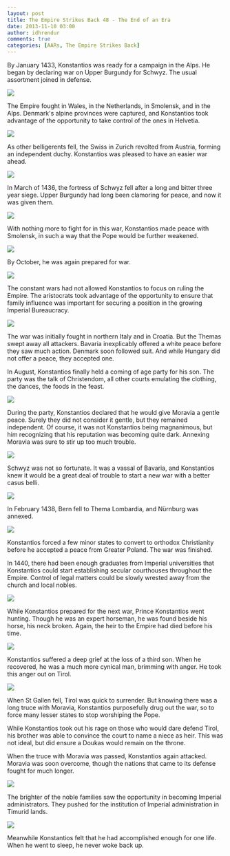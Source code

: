 ```yaml
---
layout: post
title: The Empire Strikes Back 48 - The End of an Era
date: 2013-11-10 03:00
author: idhrendur
comments: true
categories: [AARs, The Empire Strikes Back]
---
```

By January 1433, Konstantios was ready for a campaign in the Alps. He began by declaring war on Upper Burgundy for Schwyz. The usual assortment joined in defense.  

![](/assets/tesb_images/48-1.png)

The Empire fought in Wales, in the Netherlands, in Smolensk, and in the Alps. Denmark's alpine provinces were captured, and Konstantios took advantage of the opportunity to take control of the ones in Helvetia.  

![](/assets/tesb_images/48-2.png)

As other belligerents fell, the Swiss in Zurich revolted from Austria, forming an independent duchy. Konstantios was pleased to have an easier war ahead.  

![](/assets/tesb_images/48-3.png)

In March of 1436, the fortress of Schwyz fell after a long and bitter three year siege. Upper Burgundy had long been clamoring for peace, and now it was given them.  

![](/assets/tesb_images/48-4.png)

With nothing more to fight for in this war, Konstantios made peace with Smolensk, in such a way that the Pope would be further weakened.  

![](/assets/tesb_images/48-5.png)

By October, he was again prepared for war.  

![](/assets/tesb_images/48-6.png)

The constant wars had not allowed Konstantios to focus on ruling the Empire. The aristocrats took advantage of the opportunity to ensure that family influence was important for securing a position in the growing Imperial Bureaucracy.  

![](/assets/tesb_images/48-7.png)

The war was initially fought in northern Italy and in Croatia. But the Themas swept away all attackers. Bavaria inexplicably offered a white peace before they saw much action. Denmark soon followed suit. And while Hungary did not offer a peace, they accepted one.  

In August, Konstantios finally held a coming of age party for his son. The party was the talk of Christendom, all other courts emulating the clothing, the dances, the foods in the feast.  

![](/assets/tesb_images/48-8.png)

During the party, Konstantios declared that he would give Moravia a gentle peace. Surely they did not consider it gentle, but they remained independent. Of course, it was not Konstantios being magnanimous, but him recognizing that his reputation was becoming quite dark. Annexing Moravia was sure to stir up too much trouble.  

![](/assets/tesb_images/48-9.png)

Schwyz was not so fortunate. It was a vassal of Bavaria, and Konstantios knew it would be a great deal of trouble to start a new war with a better casus belli.  

![](/assets/tesb_images/48-10.png)

In February 1438, Bern fell to Thema Lombardia, and Nürnburg was annexed.  

![](/assets/tesb_images/48-11.png)

Konstantios forced a few minor states to convert to orthodox Christianity before he accepted a peace from Greater Poland. The war was finished.  

In 1440, there had been enough graduates from Imperial universities that Konstantios could start establishing secular courthouses throughout the Empire. Control of legal matters could be slowly wrested away from the church and local nobles.  

![](/assets/tesb_images/48-13.png)

While Konstantios prepared for the next war, Prince Konstantios went hunting. Though he was an expert horseman, he was found beside his horse, his neck broken. Again, the heir to the Empire had died before his time.  

![](/assets/tesb_images/48-12.png)

Konstantios suffered a deep grief at the loss of a third son. When he recovered, he was a much more cynical man, brimming with anger. He took this anger out on Tirol.  

![](/assets/tesb_images/48-14.png)

When St Gallen fell, Tirol was quick to surrender. But knowing there was a long truce with Moravia, Konstantios purposefully drug out the war, so to force many lesser states to stop worshiping the Pope.  

While Konstantios took out his rage on those who would dare defend Tirol, his brother was able to convince the court to name a niece as heir. This was not ideal, but did ensure a Doukas would remain on the throne.  

When the truce with Moravia was passed, Konstantios again attacked. Moravia was soon overcome, though the nations that came to its defense fought for much longer.  

![](/assets/tesb_images/48-15.png)

The brighter of the noble families saw the opportunity in becoming Imperial administrators. They pushed for the institution of Imperial administration in Timurid lands.  

![](/assets/tesb_images/48-16.png)

Meanwhile Konstantios felt that he had accomplished enough for one life. When he went to sleep, he never woke back up.  
